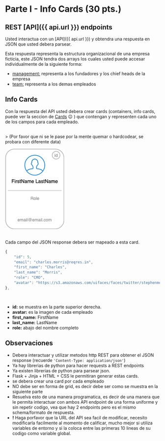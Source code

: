 # Parte I - Info Cards (30 pts.)


## REST [API]({{ api.url }}) endpoints

Usted interactua con un [API]({{ api.url }}) y obtendra una respuesta en JSON que usted debera parsear.

Esta respuesta representa la estructura organizacional de una empresa ficticia, este JSON tendra dos arrays los cuales usted puede accesar individualmente de la siguiente forma:

- [management:]({{api.management}}) representa a los fundadores y los chief heads de la empresa
- [team:]({{api.team}}) representa a los demas empleados

## Info Cards
Con la respuesta del API usted debera crear cards (containers, info cards, puede ver la seccion de [Cards](resources.md#html-cards) 😉 ) que contengan y representen cada uno de los campos para cada empleado.

<br>
> (Por favor que ni se le pase por la mente quemar o hardcodear, se probara con diferente data)

<br>

![img](img/card.png)

<br>
Cada campo del JSON response debera ser mapeado a esta card.

```javascript
{
    "id": 5,
    "email": "charles.morris@reqres.in",
    "first_name": "Charles",
    "last_name": "Morris",
    "role": "CMO",
    "avatar": "https://s3.amazonaws.com/uifaces/faces/twitter/stephenmoon/128.jpg"
},
```


<br>

- **id:** se muestra en la parte superior derecha.
- **avatar:** es la imagen de cada empleado
- **first_name:** FirstName
- **last_name:** LastName
- **role:** abajo del nombre completo



## Observaciones

- Debera interactuar y utilizar metodos http REST para obtener el JSON response (recuerde `'Content-Type: application/json'`)
- Ya hay librerias de python para hacer requests a REST endpoints
- Ya existen librerias de python para parsear json.
- Flask + Jinja + HTML + CSS le permitiran generar estas cards.
- se debera crear una card por cada empleado
- NO debe ser en forma de grid, es decir debe ser como se muestra en la siguiente parte
- Resuelva esto de una manera programatica, es decir de una manera que le permita interactuar con ambos API endpoint de una forma uniforme y sin repetir codigo, vea que hay 2 endpoints pero es el mismo schema/formato de respuesta.
- **!** Haga porfavor que la URL del API sea facil de modificar, necesito modificarla facilmente al momento de calificar, mucho mejor si utiliza variables de entorno y si la coloca entre las primeras 10 lineas de su codigo como variable global.
